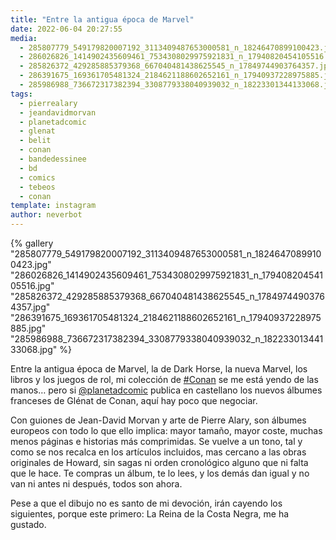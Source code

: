 ```yaml
---
title: "Entre la antigua época de Marvel"
date: 2022-06-04 20:27:55
media: 
  - 285807779_549179820007192_3113409487653000581_n_18246470899100423.jpg
  - 286026826_1414902435609461_7534308029975921831_n_17940820454105516.jpg
  - 285826372_429285885379368_667040481438625545_n_17849744903764357.jpg
  - 286391675_169361705481324_2184621188602652161_n_17940937228975885.jpg
  - 285986988_736672317382394_3308779338040939032_n_18223301344133068.jpg
tags: 
  - pierrealary
  - jeandavidmorvan
  - planetadcomic
  - glenat
  - belit
  - conan
  - bandedessinee
  - bd
  - comics
  - tebeos
  - conan
template: instagram
author: neverbot
---
```


{% gallery "285807779_549179820007192_3113409487653000581_n_18246470899100423.jpg" "286026826_1414902435609461_7534308029975921831_n_17940820454105516.jpg" "285826372_429285885379368_667040481438625545_n_17849744903764357.jpg" "286391675_169361705481324_2184621188602652161_n_17940937228975885.jpg" "285986988_736672317382394_3308779338040939032_n_18223301344133068.jpg" %}

Entre la antigua época de Marvel, la de Dark Horse, la nueva Marvel, los libros y los juegos de rol, mi colección de [#Conan](/tags/conan) se me está yendo de las manos… pero si [@planetadcomic](https://instagram.com/planetadcomic) publica en castellano los nuevos álbumes franceses de Glénat de Conan, aquí hay poco que negociar.

Con guiones de Jean-David Morvan y arte de Pierre Alary, son álbumes europeos con todo lo que ello implica: mayor tamaño, mayor coste, muchas menos páginas e historias más comprimidas. Se vuelve a un tono, tal y como se nos recalca en los artículos incluidos, mas cercano a las obras originales de Howard, sin sagas ni orden cronológico alguno que ni falta que le hace. Te compras un álbum, te lo lees, y los demás dan igual y no van ni antes ni después, todos son ahora.

Pese a que el dibujo no es santo de mi devoción, irán cayendo los siguientes, porque este primero: La Reina de la Costa Negra, me ha gustado.
